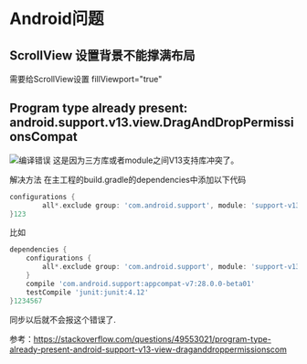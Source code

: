 # Android问题

## ScrollView 设置背景不能撑满布局

需要给ScrollView设置 fillViewport="true"



## Program type already present: android.support.v13.view.DragAndDropPermissionsCompat



![编译错误](https://img-blog.csdn.net/20180806191608538?watermark/2/text/aHR0cHM6Ly9ibG9nLmNzZG4ubmV0L2Fkb2pheWZhbg==/font/5a6L5L2T/fontsize/400/fill/I0JBQkFCMA==/dissolve/70)
这是因为三方库或者module之间V13支持库冲突了。

解决方法 
在主工程的build.gradle的dependencies中添加以下代码

```gradle
configurations {
        all*.exclude group: 'com.android.support', module: 'support-v13'
}123
```

比如

```gradle
dependencies {
    configurations {
        all*.exclude group: 'com.android.support', module: 'support-v13'
    }
    compile 'com.android.support:appcompat-v7:28.0.0-beta01'
    testCompile 'junit:junit:4.12'
}1234567
```

同步以后就不会报这个错误了.

参考：<https://stackoverflow.com/questions/49553021/program-type-already-present-android-support-v13-view-draganddroppermissionscom>